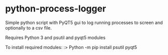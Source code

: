 # python-process-logger
Simple python script with PyQT5 gui to log running processes to screen and optionally to a csv file.

Requires Python 3 and psutil and pyqt5 modules

To install required modules:
:> Python -m pip install psutil pyqt5